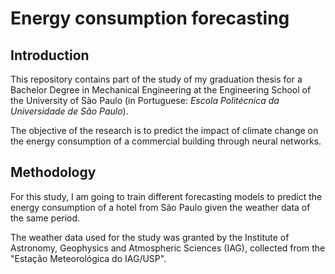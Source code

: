 # Energy consumption forecasting

## Introduction

This repository contains part of the study of my graduation thesis for a Bachelor Degree in Mechanical Engineering at the Engineering School of the University of São Paulo (in Portuguese: *Escola Politécnica da Universidade de São Paulo*).

The objective of the research is to predict the impact of climate change on the energy consumption of a commercial building through neural networks.

## Methodology

For this study, I am going to train different forecasting models to predict the energy consumption of a hotel from São Paulo given the weather data of the same period.

The weather data used for the study was granted by the Institute of Astronomy, Geophysics and Atmospheric Sciences (IAG), collected from the "Estação Meteorológica do IAG/USP".